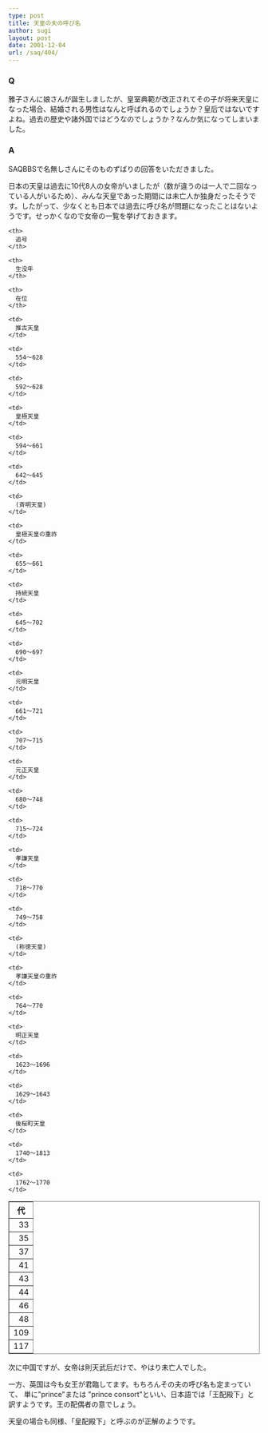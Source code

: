```yaml
---
type: post
title: 天皇の夫の呼び名
author: sugi
layout: post
date: 2001-12-04
url: /saq/404/
---
```

### Q 

雅子さんに娘さんが誕生しましたが、皇室典範が改正されてその子が将来天皇になった場合、結婚される男性はなんと呼ばれるのでしょうか？皇后ではないですよね。過去の歴史や諸外国ではどうなのでしょうか？なんか気になってしまいました。

### A 

SAQBBSで名無しさんにそのものずばりの回答をいただきました。

日本の天皇は過去に10代8人の女帝がいましたが（数が違うのは一人で二回なっている人がいるため）、みんな天皇であった期間には未亡人か独身だったそうです。したがって、少なくとも日本では過去に呼び名が問題になったことはないようです。せっかくなので女帝の一覧を挙げておきます。

<table frame="box" rules="all">
  <tr>
    <th>
      代
    </th>
    
    <th>
      追号
    </th>
    
    <th>
      生没年
    </th>
    
    <th>
      在位
    </th>
  </tr>
  
  <tr>
    <td align="right">
      33
    </td>
    
    <td>
      推古天皇
    </td>
    
    <td>
      554～628
    </td>
    
    <td>
      592～628
    </td>
  </tr>
  
  <tr>
    <td align="right">
      35
    </td>
    
    <td>
      皇極天皇
    </td>
    
    <td>
      594～661
    </td>
    
    <td>
      642～645
    </td>
  </tr>
  
  <tr>
    <td align="right">
      37
    </td>
    
    <td>
      (斉明天皇)
    </td>
    
    <td>
      皇極天皇の重祚
    </td>
    
    <td>
      655～661
    </td>
  </tr>
  
  <tr>
    <td align="right">
      41
    </td>
    
    <td>
      持統天皇
    </td>
    
    <td>
      645～702
    </td>
    
    <td>
      690～697
    </td>
  </tr>
  
  <tr>
    <td align="right">
      43
    </td>
    
    <td>
      元明天皇
    </td>
    
    <td>
      661～721
    </td>
    
    <td>
      707～715
    </td>
  </tr>
  
  <tr>
    <td align="right">
      44
    </td>
    
    <td>
      元正天皇
    </td>
    
    <td>
      680～748
    </td>
    
    <td>
      715～724
    </td>
  </tr>
  
  <tr>
    <td align="right">
      46
    </td>
    
    <td>
      孝謙天皇
    </td>
    
    <td>
      718～770
    </td>
    
    <td>
      749～758
    </td>
  </tr>
  
  <tr>
    <td align="right">
      48
    </td>
    
    <td>
      (称徳天皇)
    </td>
    
    <td>
      孝謙天皇の重祚
    </td>
    
    <td>
      764～770
    </td>
  </tr>
  
  <tr>
    <td align="right">
      109
    </td>
    
    <td>
      明正天皇
    </td>
    
    <td>
      1623～1696
    </td>
    
    <td>
      1629～1643
    </td>
  </tr>
  
  <tr>
    <td align="right">
      117
    </td>
    
    <td>
      後桜町天皇
    </td>
    
    <td>
      1740～1813
    </td>
    
    <td>
      1762～1770
    </td>
  </tr>
</table>

次に中国ですが、女帝は則天武后だけで、やはり未亡人でした。

一方、英国は今も女王が君臨してます。もちろんその夫の呼び名も定まっていて、 単に"prince"または "prince consort"といい、日本語では「王配殿下」と訳すようです。王の配偶者の意でしょう。

天皇の場合も同様、「皇配殿下」と呼ぶのが正解のようです。